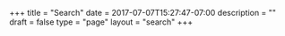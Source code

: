 +++
title = "Search"
date = 2017-07-07T15:27:47-07:00
description = ""
draft = false
type = "page"
layout = "search"
+++
